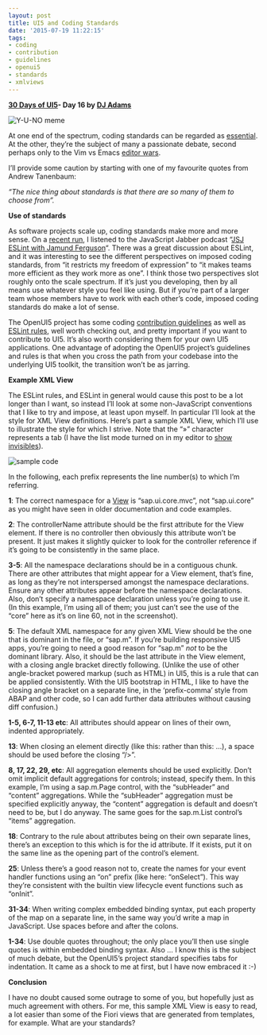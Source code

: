 ```yaml
---
layout: post
title: UI5 and Coding Standards
date: '2015-07-19 11:22:15'
tags:
- coding
- contribution
- guidelines
- openui5
- standards
- xmlviews
---
```


**[30 Days of UI5](http://pipetree.com/qmacro/blog/2015/07/04/30-days-of-ui5/)- Day 16 by [DJ Adams](http://pipetree.com/qmacro/)**

![Y-U-NO meme](/qmacro/blog/content/images/2018/02/Screen-Shot-2015-07-19-at-07.09.23.png)

At one end of the spectrum, coding standards can be regarded as [essential](https://jaxenter.com/power-ten-nasas-coding-commandments-114124.html). At the other, they’re the subject of many a passionate debate, second perhaps only to the Vim vs Emacs [editor wars](https://en.wikipedia.org/wiki/Editor_war).

I’ll provide some caution by starting with one of my favourite quotes from Andrew Tanenbaum: 

*“The nice thing about standards is that there are so many of them to choose from”.*

**Use of standards**

As software projects scale up, coding standards make more and more sense. On a [recent run](https://www.endomondo.com/users/1074038/workouts/555294655), I listened to the JavaScript Jabber podcast “[JSJ ESLint with Jamund Ferguson](http://devchat.tv/js-jabber/162-jsj-eslint-with-jamund-ferguson)“. There was a great discussion about ESLint, and it was interesting to see the different perspectives on imposed coding standards, from “it restricts my freedom of expression” to “it makes teams more efficient as they work more as one”. I think those two perspectives slot roughly onto the scale spectrum. If it’s just you developing, then by all means use whatever style you feel like using. But if you’re part of a larger team whose members have to work with each other’s code, imposed coding standards do make a lot of sense.

The OpenUI5 project has some coding [contribution guidelines](https://github.com/SAP/openui5/blob/master/CONTRIBUTING.md#contribute-code) as well as [ESLint rules](https://github.com/SAP/openui5/blob/master/.eslintrc), well worth checking out, and pretty important if you want to contribute to UI5. It’s also worth considering them for your own UI5 applications. One advantage of adopting the OpenUI5 project’s guidelines and rules is that when you cross the path from your codebase into the underlying UI5 toolkit, the transition won’t be as jarring.

**Example XML View**

The ESLint rules, and ESLint in general would cause this post to be a lot longer than I want, so instead I’ll look at some non-JavaScript conventions that I like to try and impose, at least upon myself. In particular I’ll look at the style for XML View definitions. Here’s part a sample XML View, which I’ll use to illustrate the style for which I strive. Note that the “»” character represents a tab (I have the list mode turned on in my editor to [show invisibles](http://vimcasts.org/episodes/show-invisibles/)).

![sample code](/qmacro/blog/content/images/2018/02/Screen-Shot-2015-07-19-at-09.40.55.png)

In the following, each prefix represents the line number(s) to which I’m referring.

**1**: The correct namespace for a [View](https://openui5.hana.ondemand.com/#docs/api/symbols/sap.ui.core.mvc.View.html) is “sap.ui.core.mvc”, not “sap.ui.core” as you might have seen in older documentation and code examples.

**2**: The controllerName attribute should be the first attribute for the View element. If there is no controller then obviously this attribute won’t be present. It just makes it slightly quicker to look for the controller reference if it’s going to be consistently in the same place.

**3-5**: All the namespace declarations should be in a contiguous chunk. There are other attributes that might appear for a View element, that’s fine, as long as they’re not interspersed amongst the namespace declarations. Ensure any other attributes appear before the namespace declarations. Also, don’t specify a namespace declaration unless you’re going to use it. (In this example, I’m using all of them; you just can’t see the use of the “core” here as it’s on line 60, not in the screenshot).

**5**: The default XML namespace for any given XML View should be the one that is dominant in the file, or “sap.m”. If you’re building responsive UI5 apps, you’re going to need a good reason for “sap.m” *not* to be the dominant library. Also, it should be the last attribute in the View element, with a closing angle bracket directly following. (Unlike the use of other angle-bracket powered markup (such as HTML) in UI5, this is a rule that can be applied consistently. With the UI5 bootstrap in HTML, I like to have the closing angle bracket on a separate line, in the ‘prefix-comma’ style from ABAP and other code, so I can add further data attributes without causing diff confusion.)

**1-5, 6-7, 11-13 etc**: All attributes should appear on lines of their own, indented appropriately.

**13**: When closing an element directly (like this: <element /> rather than this: <element>…</element>), a space should be used before the closing “/>”.

**8, 17, 22, 29, etc**: All aggregation elements should be used explicitly. Don’t omit implicit default aggregations for controls; instead, specify them. In this example, I’m using a sap.m.Page control, with the “subHeader” and “content” aggregations. While the “subHeader” aggregation must be specified explicitly anyway, the “content” aggregation is default and doesn’t need to be, but I do anyway. The same goes for the sap.m.List control’s “items” aggregation.

**18**: Contrary to the rule about attributes being on their own separate lines, there’s an exception to this which is for the id attribute. If it exists, put it on the same line as the opening part of the control’s element.

**25**: Unless there’s a good reason not to, create the names for your event handler functions using an “on” prefix (like here: “onSelect”). This way they’re consistent with the builtin view lifecycle event functions such as “onInit”.

**31-34**: When writing complex embedded binding syntax, put each property of the map on a separate line, in the same way you’d write a map in JavaScript. Use spaces before and after the colons.

**1-34**: Use double quotes throughout; the only place you’ll then use single quotes is within embedded binding syntax. Also … I know this is the subject of much debate, but the OpenUI5’s project standard specifies tabs for indentation. It came as a shock to me at first, but I have now embraced it :-)

**Conclusion**

I have no doubt caused some outrage to some of you, but hopefully just as much agreement with others. For me, this sample XML View is easy to read, a lot easier than some of the Fiori views that are generated from templates, for example. What are your standards?


